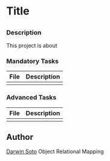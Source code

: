 # Title

## 

### Description

This project is about 

### Mandatory Tasks

| File | Description |
| ------ | ------ |
| []() |  |

### Advanced Tasks

| File | Description |
| ------ | ------ |
| []() |  |

## Author

[Darwin Soto](https://twitter.com/darutos)
Object Relational Mapping
